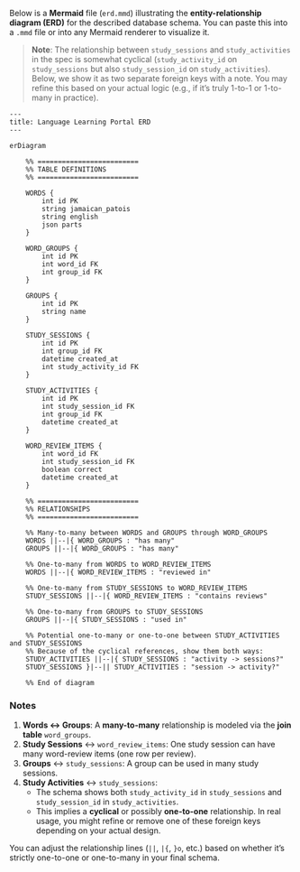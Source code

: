 Below is a **Mermaid** file (`erd.mmd`) illustrating the **entity-relationship diagram (ERD)** for the described database schema. You can paste this into a `.mmd` file or into any Mermaid renderer to visualize it.

> **Note**: The relationship between `study_sessions` and `study_activities` in the spec is somewhat cyclical (`study_activity_id` on `study_sessions` but also `study_session_id` on `study_activities`). Below, we show it as two separate foreign keys with a note. You may refine this based on your actual logic (e.g., if it’s truly 1-to-1 or 1-to-many in practice).

```mermaid
---
title: Language Learning Portal ERD
---

erDiagram

    %% =========================
    %% TABLE DEFINITIONS
    %% =========================

    WORDS {
        int id PK
        string jamaican_patois
        string english
        json parts
    }

    WORD_GROUPS {
        int id PK
        int word_id FK
        int group_id FK
    }

    GROUPS {
        int id PK
        string name
    }

    STUDY_SESSIONS {
        int id PK
        int group_id FK
        datetime created_at
        int study_activity_id FK
    }

    STUDY_ACTIVITIES {
        int id PK
        int study_session_id FK
        int group_id FK
        datetime created_at
    }

    WORD_REVIEW_ITEMS {
        int word_id FK
        int study_session_id FK
        boolean correct
        datetime created_at
    }

    %% =========================
    %% RELATIONSHIPS
    %% =========================

    %% Many-to-many between WORDS and GROUPS through WORD_GROUPS
    WORDS ||--|{ WORD_GROUPS : "has many"
    GROUPS ||--|{ WORD_GROUPS : "has many"

    %% One-to-many from WORDS to WORD_REVIEW_ITEMS
    WORDS ||--|{ WORD_REVIEW_ITEMS : "reviewed in"

    %% One-to-many from STUDY_SESSIONS to WORD_REVIEW_ITEMS
    STUDY_SESSIONS ||--|{ WORD_REVIEW_ITEMS : "contains reviews"

    %% One-to-many from GROUPS to STUDY_SESSIONS
    GROUPS ||--|{ STUDY_SESSIONS : "used in"

    %% Potential one-to-many or one-to-one between STUDY_ACTIVITIES and STUDY_SESSIONS
    %% Because of the cyclical references, show them both ways:
    STUDY_ACTIVITIES ||--|{ STUDY_SESSIONS : "activity -> sessions?"
    STUDY_SESSIONS }|--|| STUDY_ACTIVITIES : "session -> activity?"

    %% End of diagram
```

### Notes

1. **Words ↔ Groups**: A **many-to-many** relationship is modeled via the **join table** `word_groups`.
2. **Study Sessions** ↔ `word_review_items`: One study session can have many word-review items (one row per review).
3. **Groups** ↔ `study_sessions`: A group can be used in many study sessions.
4. **Study Activities** ↔ `study_sessions`:  
   - The schema shows both `study_activity_id` in `study_sessions` and `study_session_id` in `study_activities`.  
   - This implies a **cyclical** or possibly **one-to-one** relationship. In real usage, you might refine or remove one of these foreign keys depending on your actual design.  

You can adjust the relationship lines (`||`, `|{`, `}o`, etc.) based on whether it’s strictly one-to-one or one-to-many in your final schema.